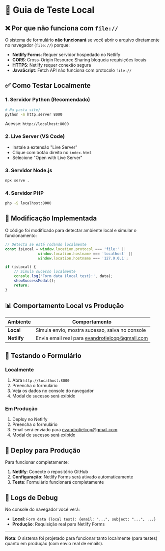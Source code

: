 # 🧪 Guia de Teste Local

## ❌ Por que não funciona com `file://`

O sistema de formulário **não funcionará** se você abrir o arquivo diretamente no navegador (`file://`) porque:

- **Netlify Forms**: Requer servidor hospedado no Netlify
- **CORS**: Cross-Origin Resource Sharing bloqueia requisições locais
- **HTTPS**: Netlify requer conexão segura
- **JavaScript**: Fetch API não funciona com protocolo `file://`

## ✅ Como Testar Localmente

### **1. Servidor Python (Recomendado)**
```bash
# Na pasta site/
python -m http.server 8000
```
Acesse: `http://localhost:8000`

### **2. Live Server (VS Code)**
- Instale a extensão "Live Server"
- Clique com botão direito no `index.html`
- Selecione "Open with Live Server"

### **3. Servidor Node.js**
```bash
npx serve .
```

### **4. Servidor PHP**
```bash
php -S localhost:8000
```

## 🔧 Modificação Implementada

O código foi modificado para detectar ambiente local e simular o funcionamento:

```javascript
// Detecta se está rodando localmente
const isLocal = window.location.protocol === 'file:' || 
               window.location.hostname === 'localhost' || 
               window.location.hostname === '127.0.0.1';

if (isLocal) {
    // Simula sucesso localmente
    console.log('Form data (local test):', data);
    showSuccessModal();
    return;
}
```

## 📊 Comportamento Local vs Produção

| Ambiente | Comportamento |
|----------|---------------|
| **Local** | Simula envio, mostra sucesso, salva no console |
| **Netlify** | Envia email real para evandrotielcop@gmail.com |

## 🎯 Testando o Formulário

### **Localmente**
1. Abra `http://localhost:8000`
2. Preencha o formulário
3. Veja os dados no console do navegador
4. Modal de sucesso será exibido

### **Em Produção**
1. Deploy no Netlify
2. Preencha o formulário
3. Email será enviado para evandrotielcop@gmail.com
4. Modal de sucesso será exibido

## 🚀 Deploy para Produção

Para funcionar completamente:

1. **Netlify**: Conecte o repositório GitHub
2. **Configuração**: Netlify Forms será ativado automaticamente
3. **Teste**: Formulário funcionará completamente

## 📝 Logs de Debug

No console do navegador você verá:
- **Local**: `Form data (local test): {email: "...", subject: "...", ...}`
- **Produção**: Requisição real para Netlify Forms

---

**Nota**: O sistema foi projetado para funcionar tanto localmente (para testes) quanto em produção (com envio real de emails).
